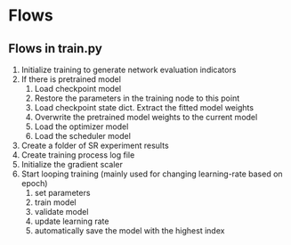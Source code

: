 # Flows

## Flows in train.py

1. Initialize training to generate network evaluation indicators
2. If there is pretrained model
   1. Load checkpoint model
   2. Restore the parameters in the training node to this point
   3. Load checkpoint state dict. Extract the fitted model weights
   4. Overwrite the pretrained model weights to the current model
   5. Load the optimizer model
   6. Load the scheduler model
3. Create a folder of SR experiment results
4. Create training process log file
5. Initialize the gradient scaler
6. Start looping training (mainly used for changing learning-rate based on epoch)
   1. set parameters
   2. train model
   3. validate model
   4. update learning rate
   5. automatically save the model with the highest index

